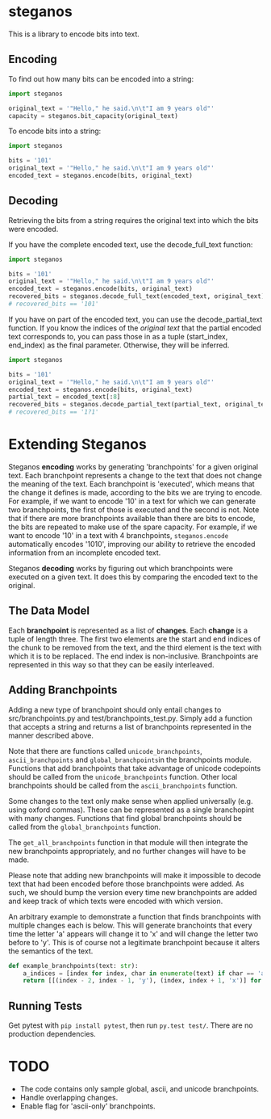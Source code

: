 # steganos

This is a library to encode bits into text.

## Encoding

To find out how many bits can be encoded into a string:

```.py
import steganos

original_text = '"Hello," he said.\n\t"I am 9 years old"'
capacity = steganos.bit_capacity(original_text)
```

To encode bits into a string:

```.py
import steganos

bits = '101'
original_text = '"Hello," he said.\n\t"I am 9 years old"'
encoded_text = steganos.encode(bits, original_text)
```

## Decoding

Retrieving the bits from a string requires the original text into which the bits were encoded.

If you have the complete encoded text, use the decode_full_text function:

```.py
import steganos

bits = '101'
original_text = '"Hello," he said.\n\t"I am 9 years old"'
encoded_text = steganos.encode(bits, original_text)
recovered_bits = steganos.decode_full_text(encoded_text, original_text)
# recovered_bits == '101'
```

If you have on part of the encoded text, you can use the decode_partial_text function.  If you know the indices of the _original text_ that the partial encoded text corresponds to, you can pass those in as a tuple (start_index, end_index) as the final parameter.  Otherwise, they will be inferred.

```.py
import steganos

bits = '101'
original_text = '"Hello," he said.\n\t"I am 9 years old"'
encoded_text = steganos.encode(bits, original_text)
partial_text = encoded_text[:8]
recovered_bits = steganos.decode_partial_text(partial_text, original_text)
# recovered_bits == '1?1'
```

# Extending Steganos

Steganos **encoding** works by generating 'branchpoints' for a given original text.  Each branchpoint represents a change to the text that does not change the meaning of the text.  Each branchpoint is 'executed', which means that the change it defines is made, according to the bits we are trying to encode.  For example, if we want to encode '10' in a text for which we can generate two branchpoints, the first of those is executed and the second is not.  Note that if there are more branchpoints available than there are bits to encode, the bits are repeated to make use of the spare capacity.  For example, if we want to encode '10' in a text with 4 branchpoints, `steganos.encode` automatically encodes '1010', improving our ability to retrieve the encoded information from an incomplete encoded text.

Steganos **decoding** works by figuring out which branchpoints were executed on a given text.  It does this by comparing the encoded text to the original.

## The Data Model

Each **branchpoint** is represented as a list of **changes**.  Each **change** is a tuple of length three.  The first two elements are the start and end indices of the chunk to be removed from the text, and the third element is the text with which it is to be replaced.  The end index is non-inclusive.  Branchpoints are represented in this way so that they can be easily interleaved.

## Adding Branchpoints

Adding a new type of branchpoint should only entail changes to src/branchpoints.py and test/branchpoints_test.py.  Simply add a function that accepts a string and returns a list of branchpoints represented in the manner described above.

Note that there are functions called `unicode_branchpoints`, `ascii_branchpoints` and `global_branchpoints`in the branchpoints module.  Functions that add branchpoints that take advantage of unicode codepoints should be called from the `unicode_branchpoints` function.  Other local branchpoints should be called from the `ascii_branchpoints` function.

Some changes to the text only make sense when applied universally (e.g. using oxford commas).  These can be represented as a single branchopint with many changes.  Functions that find global branchpoints should be called from the `global_branchpoints` function.

The `get_all_branchpoints` function in that module will then integrate the new branchpoints appropriately, and no further changes will have to be made.

Please note that adding new branchpoints will make it impossible to decode text that had been encoded before those branchpoints were added.  As such, we should bump the version every time new branchpoints are added and keep track of which texts were encoded with which version.

An arbitrary example to demonstrate a function that finds branchpoints with multiple changes each is below.  This will generate branchoints that every time the letter 'a' appears will change it to 'x' and will change the letter two before to 'y'.  This is of course not a legitimate branchpoint because it alters the semantics of the text.

```.py
def example_branchpoints(text: str):
    a_indices = [index for index, char in enumerate(text) if char == 'a']
    return [[(index - 2, index - 1, 'y'), (index, index + 1, 'x')] for index in a_indices]
```

## Running Tests

Get pytest with `pip install pytest`, then run `py.test test/`.  There are no production dependencies.

# TODO
- The code contains only sample global, ascii, and unicode branchpoints.
- Handle overlapping changes.
- Enable flag for 'ascii-only' branchpoints.
